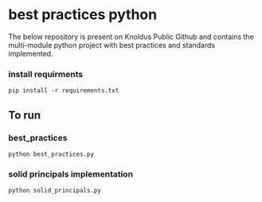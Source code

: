 # best practices python
The below repository is present on Knoldus Public Github and contains the multi-module python project with best practices and standards implemented.


### install requirments
```
pip install -r requirements.txt 
```


## To run

###  best_practices
```
python best_practices.py
```
### solid principals implementation
```
python solid_principals.py
```



